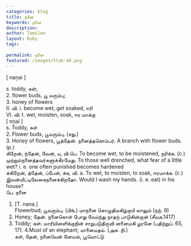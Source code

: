 ```yaml
---
categories: blog
title: நனை
keywords: நனை
description: 
author: Tamilan
layout: Ruby
tags: 
 
permalink: நனை
featured: /images/ttak-48.png
---
```

  
[ naṉai ]  
  
s. toddy, கள்;  
2. flower buds, பூ வரும்பு;  
3. honey of flowers  
II. வி. i. become wet, get soaked, ஈரி  
VI. வி. t. wet, moisten, soak, ஈர மாக்கு  
[ nṉai ]  
s. Toddy, கள்  
2. Flower buds, பூவரும்பு. (சது.)  
3. Honey of flowers, பூத்தேன். நனைத்தகொம்பர். A branch with flower buds. (p.)  
கிறேன், ந்தேன், வேன், ய, வி.பெ. To become wet, to be moistened, நரிக்க. (c.) முற்றும்நனைத்தவர்களுக்கீரமேது. To those well drenched, what fear of a little wet? i. e. one often punished becomes hardened  
க்கிறேன், த்தேன், ப்பேன், க்க, வி. a. To wet, to moisten, to soak, ஈரமாக்க. (c.) இவன்வீட்டிலேகைநனைக்கிறதோ. Would I wash my hands. (i. e. eat) in his house?  
பெ. நனை  
1. [T. nana.]  
Flowerbud; பூவரும்பு. (பிங்.) மாநனை கொழுதிமகிழ்குயி லாலும் (நற். 9)  
2. Honey; தேன். நனைகொள் போது வேய்ந்து நாதற் பாடுகின்றான் (சீவக.1417)  
3. Toddy; கள். மாரியினளிக்குநின் சாறுபடுதிருவி னனைமகி ழரனே (பதிற்றுப். 65, 17). 4.Must of an elephant; யானைமதம். (அக. நி.)  
கள், தேன், நனையென் னேவல், பூமொட்டு